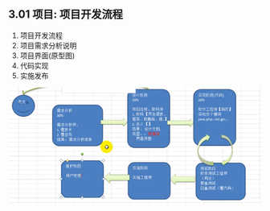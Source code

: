 ## 3.01 项目: 项目开发流程

1. 项目开发流程
2. 项目需求分析说明
3. 项目界面(原型图)
4. 代码实现
5. 实施发布

![31_01](../_static/31_01_program.png)
